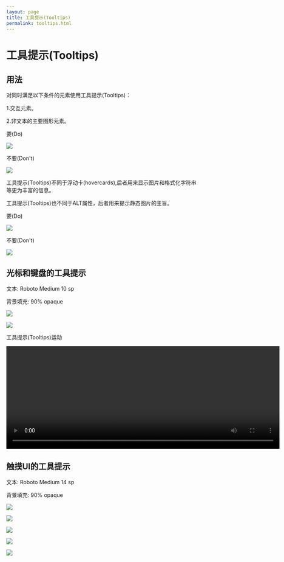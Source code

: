 ```yaml
---
layout: page
title: 工具提示(Tooltips)
permalink: tooltips.html
---
```


# 工具提示(Tooltips)


## 用法

对同时满足以下条件的元素使用工具提示(Tooltips)：

1.交互元素。

2.非文本的主要图形元素。

要(Do)

![](images/components-tooltips-usage-tooltips_06a_large_mdpi.png)

不要(Don't)

![](images/components-tooltips-usage-tooltips_06b_large_mdpi.png)


工具提示(Tooltips)不同于浮动卡(hovercards),后者用来显示图片和格式化字符串等更为丰富的信息。

工具提示(Tooltips)也不同于ALT属性，后者用来提示静态图片的主旨。

要(Do)

![](images/components-tooltips-usage-tooltips_13a_large_mdpi.png)

不要(Don't)

![](images/components-tooltips-usage-tooltips_13b_large_mdpi.png)

## 光标和键盘的工具提示

文本: Roboto Medium 10 sp

背景填充: 90% opaque

![](images/components-tooltips-cursorkeyboardtooltips-tooltips_09_large_mdpi.png)

![](images/components-tooltips-cursorkeyboardtooltips-tooltips_03_large_mdpi.png)

工具提示(Tooltips)运动

<video width="720" height="270" loop="true" controls="controls"
src="http://materialdesign.qiniudn.com/videos/components-tooltips-cursorkeyboardtooltips-tooltips_005_large_xhdpi.webm" ></video>

## 触摸UI的工具提示

文本: Roboto Medium 14 sp

背景填充: 90% opaque

![](images/components-tooltips-touchuitooltips-tooltips_16_large_mdpi.png)

![](images/components-tooltips-touchuitooltips-tooltips_15a_large_mdpi.png)

![](images/components-tooltips-touchuitooltips-tooltips_15b_large_mdpi.png)

![](images/components-tooltips-touchuitooltips-tooltips_19a_large_mdpi.png)

![](images/components-tooltips-touchuitooltips-tooltips_19b_large_mdpi.png)
